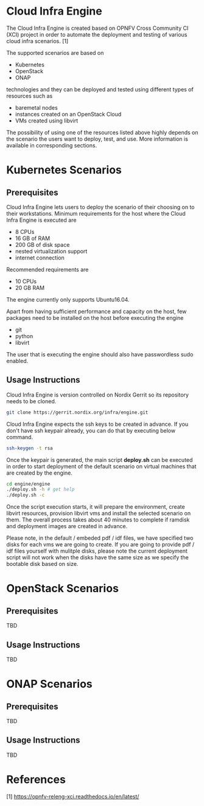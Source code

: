 # Cloud Infra Engine

The Cloud Infra Engine is created based on OPNFV Cross Community CI (XCI)
project in order to automate the deployment and testing of various cloud
infra scenarios. [1]

The supported scenarios are based on

* Kubernetes
* OpenStack
* ONAP

technologies and they can be deployed and tested using different types of
resources such as

* baremetal nodes
* instances created on an OpenStack Cloud
* VMs created using libvirt

The possibility of using one of the resources listed above highly depends
on the scenario the users want to deploy, test, and use. More information
is available in corresponding sections.

# Kubernetes Scenarios

## Prerequisites

Cloud Infra Engine lets users to deploy the scenario of their choosing on to
their workstations. Minimum requirements for the host where the Cloud Infra
Engine is executed are

* 8 CPUs
* 16 GB of RAM
* 200 GB of disk space
* nested virtualization support
* internet connection

Recommended requirements are

* 10 CPUs
* 20 GB RAM

The engine currently only supports Ubuntu16.04.

Apart from having sufficient performance and capacity on the host, few packages
need to be installed on the host before executing the engine

* git
* python
* libvirt

The user that is executing the engine should also have passwordless sudo enabled.

## Usage Instructions

Cloud Infra Engine is version controlled on Nordix Gerrit so its repository needs
to be cloned.

```bash
git clone https://gerrit.nordix.org/infra/engine.git
```

Cloud Infra Engine expects the ssh keys to be created in advance. If you don't have
ssh keypair already, you can do that by executing below command.

```bash
ssh-keygen -t rsa
```

Once the keypair is generated, the main script **deploy.sh** can be executed in order
to start deployment of the default scenario on virtual machines that are created by
the engine.

```bash
cd engine/engine
./deploy.sh -h # get help
./deploy.sh -c
```

Once the script execution starts, it will prepare the environment, create libvirt
resources, provision libvirt vms and install the selected scenario on them. The overall
process takes about 40 minutes to complete if ramdisk and deployment images are created
in advance.

Please note, in the default / embeded pdf / idf files, we have specified two disks
for each vms we are going to create. If you are going to provide pdf / idf files yourself
with mulitple disks, please note the current deployment script will not work when
the disks have the same size as we specify the bootable disk based on size.

# OpenStack Scenarios

## Prerequisites

TBD

## Usage Instructions

TBD

# ONAP Scenarios

## Prerequisites

TBD

## Usage Instructions

TBD

# References

[1] https://opnfv-releng-xci.readthedocs.io/en/latest/
